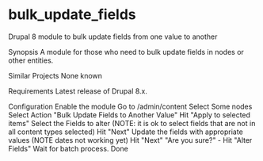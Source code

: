 # bulk_update_fields
Drupal 8 module to bulk update fields from one value to another

Synopsis
A module for those who need to bulk update fields in nodes or other entities.

Similar Projects
None known

Requirements
Latest release of Drupal 8.x.

Configuration
Enable the module
Go to /admin/content
Select Some nodes
Select Action "Bulk Update Fields to Another Value"
Hit "Apply to selected items"
Select the Fields to alter (NOTE: it is ok to select fields that are not in all content types selected)
Hit "Next"
Update the fields with appropriate values (NOTE dates not working yet)
Hit "Next"
"Are you sure?" - Hit "Alter Fields"
Wait for batch process.
Done
